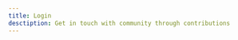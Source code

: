 ```yaml
---
title: Login
desctiption: Get in touch with community through contributions
---
```


<auth-login />

<form-main />
